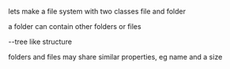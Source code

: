 lets make a file system with two classes file and folder

a folder can contain other folders or files

--tree like structure

folders and files may share similar properties, eg name and a size